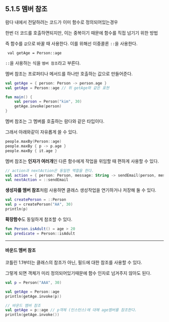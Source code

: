 ## 5.1.5 멤버 참조

람다 내에서 전달하려는 코드가 이미 함수로 정의되어있는경우

한번 더 코드를 호출하면되지만, 이는 중복이기 때문에 함수를 직접 넘기기 위한 방법

즉 함수를 `값`으로 바꿀 때 사용한다. 이를 위해선 이중콜론 `::`을 사용한다.

` val getAge = Person::age`

`::`을 사용하는 식을 `멤버 참조`라고 부른다.

멤버 참조는 프로퍼티나 메서드를 하나만 호출하는 값으로 만들어준다.

```kotlin
val getAge = { person: Person -> person.age }
val getAge = Person::age // 위 getAge와 같은 표현

fun main() {
    val person = Person("kim", 30)
    getAge.invoke(person)
}
```

멤버 참조는 그 멤버를 호출하는 람다와 같은 타입이다.

그래서 아래와같이 자유롭게 쓸 수 있다.

```kotlin
people.maxBy(Person::age)
people.maxBy { p -> p.age }
people.maxBy { it.age }
```

멤버 참조는 **인자가 여러개**인 다른 함수에게 작업을 위임할 때 편하게 사용할 수 있다.

```kotlin
// action과 nextAction은 동일한 역할을 한다.
val action = { person: Person, message: String -> sendEmail(person, message) }
val nextAction = ::sendEmail
```

**생성자를 멤버 참조**처럼 사용하면 클래스 생성작업을 연기하거나 저장해 둘 수 있다.

```kotlin
val createPerson = ::Person
val p = createPerson("AA", 30)
println(p)
```

**확장함수**도 동일하게 참조할 수 있다.

```kotlin
fun Person.isAdult() = age > 20
val predicate = Person::isAdult
```

---

#### 바운드 멤버 참조

코틀린 1.1부터는 클래스의 참조가 아닌, 필드에 대한 참조를 사용할 수 있다.

그렇게 되면 객체가 미리 정의되어있기때문에 함수 인자로 넘겨주지 않아도 된다.

```kotlin
val p = Person("AAA", 30)

val getAge = Person::age
println(getAge.invoke(p))

// 바운드 멤버 참조
val getAge = p::age // p객체 (인스턴스)에 대해 age멤버를 참조한다.
println(getAge.invoke())
```